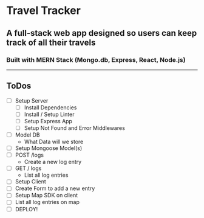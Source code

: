 # Travel Tracker

## A full-stack web app designed so users can keep track of all their travels

### Built with MERN Stack (Mongo.db, Express, React, Node.js)

---

## ToDos

- [ ] Setup Server
  - [ ] Install Dependencies
  - [ ] Install / Setup Linter
  - [ ] Setup Express App
  - [ ] Setup Not Found and Error Middlewares
- [ ] Model DB
  - What Data will we store
- [ ] Setup Mongoose Model(s)
- [ ] POST /logs
  - Create a new log entry
- [ ] GET / logs
  - List all log entries
- [ ] Setup Client
- [ ] Create Form to add a new entry
- [ ] Setup Map SDK on client
- [ ] List all log entries on map
- [ ] DEPLOY!

